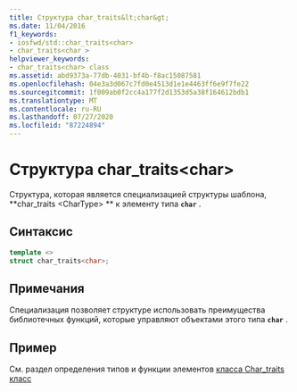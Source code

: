 ```yaml
---
title: Структура char_traits&lt;char&gt;
ms.date: 11/04/2016
f1_keywords:
- iosfwd/std::char_traits<char>
- char_traits<char >
helpviewer_keywords:
- char_traits<char> class
ms.assetid: abd9373a-77db-4031-bf4b-f8ac15087581
ms.openlocfilehash: 04e3a3d067c7fd0e4513d1e1e4463ff6e9f7fe22
ms.sourcegitcommit: 1f009ab0f2cc4a177f2d1353d5a38f164612bdb1
ms.translationtype: MT
ms.contentlocale: ru-RU
ms.lasthandoff: 07/27/2020
ms.locfileid: "87224894"
---
```

# <a name="char_traitsltchargt-struct"></a>Структура char_traits&lt;char&gt;

Структура, которая является специализацией структуры шаблона, **char_traits \<CharType> ** к элементу типа **`char`** .

## <a name="syntax"></a>Синтаксис

```cpp
template <>
struct char_traits<char>;
```

## <a name="remarks"></a>Примечания

Специализация позволяет структуре использовать преимущества библиотечных функций, которые управляют объектами этого типа **`char`** .

## <a name="example"></a>Пример

См. раздел определения типов и функции элементов [класса Char_traits класс](../standard-library/char-traits-struct.md)

